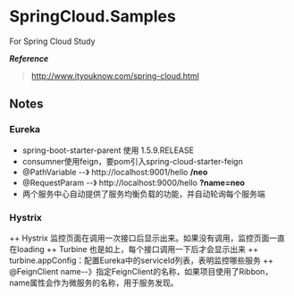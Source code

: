 # SpringCloud.Samples
For Spring Cloud Study

***Reference***
> http://www.ityouknow.com/spring-cloud.html

## Notes
### Eureka
  + spring-boot-starter-parent 使用 1.5.9.RELEASE
  + consumner使用feign，要pom引入spring-cloud-starter-feign
  + @PathVariable --》 http://localhost:9001/hello **/neo**
  + @RequestParam --》 http://localhost:9000/hello **?name=neo**
  + 两个服务中心自动提供了服务均衡负载的功能，并自动轮询每个服务端
  
### Hystrix
  ++ Hystrix 监控页面在调用一次接口后显示出来。如果没有调用，监控页面一直在loading
  ++ Turbine 也是如上，每个接口调用一下后才会显示出来
  ++ turbine.appConfig：配置Eureka中的serviceId列表，表明监控哪些服务
  ++ @FeignClient name--》指定FeignClient的名称，如果项目使用了Ribbon，name属性会作为微服务的名称，用于服务发现。

